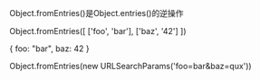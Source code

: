 Object.fromEntries()是Object.entries()的逆操作

Object.fromEntries([
    ['foo', 'bar'],
    ['baz', '42']
])

{
    foo: "bar",
    baz: 42
}


Object.fromEntries(new URLSearchParams('foo=bar&baz=qux'))